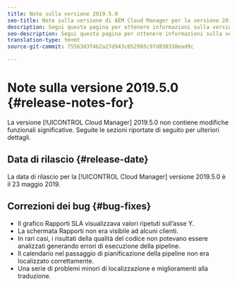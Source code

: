 ```yaml
---
title: Note sulla versione 2019.5.0
seo-title: Note sulla versione di AEM Cloud Manager per la versione 2019.4.0
description: Segui questa pagina per ottenere informazioni sulla versione 2019.5.0 di Cloud Manager.
seo-description: Segui questa pagina per ottenere informazioni sulla versione 2019.5.0 di AEM Cloud Manager.
translation-type: tm+mt
source-git-commit: 75563d3f4b2a27d943c052993c97d830338ead9c

---
```



# Note sulla versione 2019.5.0 {#release-notes-for}

La versione [!UICONTROL Cloud Manager] 2019.5.0 non contiene modifiche funzionali significative. Seguite le sezioni riportate di seguito per ulteriori dettagli.

## Data di rilascio {#release-date}

La data di rilascio per la [!UICONTROL Cloud Manager] versione 2019.5.0 è il 23 maggio 2019.


## Correzioni dei bug {#bug-fixes}

* Il grafico Rapporti SLA visualizzava valori ripetuti sull’asse Y.
* La schermata Rapporti non era visibile ad alcuni clienti.
* In rari casi, i risultati della qualità del codice non potevano essere analizzati generando errori di esecuzione della pipeline.
* Il calendario nel passaggio di pianificazione della pipeline non era localizzato correttamente.
* Una serie di problemi minori di localizzazione e miglioramenti alla traduzione.